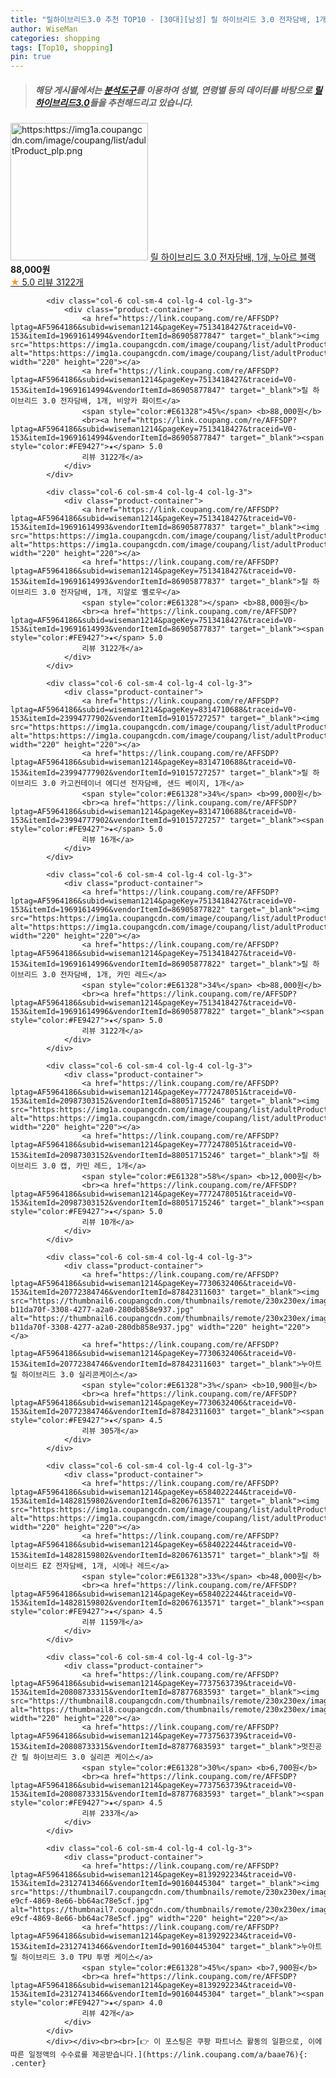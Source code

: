 ```yaml
---
title: "릴하이브리드3.0 추천 TOP10 - [30대][남성] 릴 하이브리드 3.0 전자담배, 1개, 누아르 블랙"
author: WiseMan
categories: shopping
tags: [Top10, shopping]
pin: true
---
```


> ##### 해당 게시물에서는 [**분석도구**](https://itemscout.io/)를 이용하여 **성별**, **연령별** 등의 데이터를 바탕으로 [**릴하이브리드3.0**](https://link.coupang.com/a/baae76)들을 추천해드리고 있습니다.
<div class="container"><div class="row">
            <div class="col-6 col-sm-4 col-lg-4 col-lg-3">
                <div class="product-container">
                    <a href="https://link.coupang.com/re/AFFSDP?lptag=AF5964186&subid=wiseman1214&pageKey=7513418427&traceid=V0-153&itemId=19691614992&vendorItemId=86905877856" target="_blank"><img src="https:https://img1a.coupangcdn.com/image/coupang/list/adultProduct_plp.png" alt="https:https://img1a.coupangcdn.com/image/coupang/list/adultProduct_plp.png" width="220" height="220"></a>
                    <a href="https://link.coupang.com/re/AFFSDP?lptag=AF5964186&subid=wiseman1214&pageKey=7513418427&traceid=V0-153&itemId=19691614992&vendorItemId=86905877856" target="_blank">릴 하이브리드 3.0 전자담배, 1개, 누아르 블랙</a>
                    <span style="color:#E61328"></span> <b>88,000원</b>
                    <br><a href="https://link.coupang.com/re/AFFSDP?lptag=AF5964186&subid=wiseman1214&pageKey=7513418427&traceid=V0-153&itemId=19691614992&vendorItemId=86905877856" target="_blank"><span style="color:#FE9427">★</span> 5.0
                    리뷰 3122개</a>
                </div>
            </div>
            
            <div class="col-6 col-sm-4 col-lg-4 col-lg-3">
                <div class="product-container">
                    <a href="https://link.coupang.com/re/AFFSDP?lptag=AF5964186&subid=wiseman1214&pageKey=7513418427&traceid=V0-153&itemId=19691614994&vendorItemId=86905877847" target="_blank"><img src="https:https://img1a.coupangcdn.com/image/coupang/list/adultProduct_plp.png" alt="https:https://img1a.coupangcdn.com/image/coupang/list/adultProduct_plp.png" width="220" height="220"></a>
                    <a href="https://link.coupang.com/re/AFFSDP?lptag=AF5964186&subid=wiseman1214&pageKey=7513418427&traceid=V0-153&itemId=19691614994&vendorItemId=86905877847" target="_blank">릴 하이브리드 3.0 전자담배, 1개, 비앙카 화이트</a>
                    <span style="color:#E61328">45%</span> <b>88,000원</b>
                    <br><a href="https://link.coupang.com/re/AFFSDP?lptag=AF5964186&subid=wiseman1214&pageKey=7513418427&traceid=V0-153&itemId=19691614994&vendorItemId=86905877847" target="_blank"><span style="color:#FE9427">★</span> 5.0
                    리뷰 3122개</a>
                </div>
            </div>
            
            <div class="col-6 col-sm-4 col-lg-4 col-lg-3">
                <div class="product-container">
                    <a href="https://link.coupang.com/re/AFFSDP?lptag=AF5964186&subid=wiseman1214&pageKey=7513418427&traceid=V0-153&itemId=19691614993&vendorItemId=86905877837" target="_blank"><img src="https:https://img1a.coupangcdn.com/image/coupang/list/adultProduct_plp.png" alt="https:https://img1a.coupangcdn.com/image/coupang/list/adultProduct_plp.png" width="220" height="220"></a>
                    <a href="https://link.coupang.com/re/AFFSDP?lptag=AF5964186&subid=wiseman1214&pageKey=7513418427&traceid=V0-153&itemId=19691614993&vendorItemId=86905877837" target="_blank">릴 하이브리드 3.0 전자담배, 1개, 지알로 옐로우</a>
                    <span style="color:#E61328"></span> <b>88,000원</b>
                    <br><a href="https://link.coupang.com/re/AFFSDP?lptag=AF5964186&subid=wiseman1214&pageKey=7513418427&traceid=V0-153&itemId=19691614993&vendorItemId=86905877837" target="_blank"><span style="color:#FE9427">★</span> 5.0
                    리뷰 3122개</a>
                </div>
            </div>
            
            <div class="col-6 col-sm-4 col-lg-4 col-lg-3">
                <div class="product-container">
                    <a href="https://link.coupang.com/re/AFFSDP?lptag=AF5964186&subid=wiseman1214&pageKey=8314710688&traceid=V0-153&itemId=23994777902&vendorItemId=91015727257" target="_blank"><img src="https:https://img1a.coupangcdn.com/image/coupang/list/adultProduct_plp.png" alt="https:https://img1a.coupangcdn.com/image/coupang/list/adultProduct_plp.png" width="220" height="220"></a>
                    <a href="https://link.coupang.com/re/AFFSDP?lptag=AF5964186&subid=wiseman1214&pageKey=8314710688&traceid=V0-153&itemId=23994777902&vendorItemId=91015727257" target="_blank">릴 하이브리드 3.0 카고컨테이너 에디션 전자담배, 샌드 베이지, 1개</a>
                    <span style="color:#E61328">34%</span> <b>99,000원</b>
                    <br><a href="https://link.coupang.com/re/AFFSDP?lptag=AF5964186&subid=wiseman1214&pageKey=8314710688&traceid=V0-153&itemId=23994777902&vendorItemId=91015727257" target="_blank"><span style="color:#FE9427">★</span> 5.0
                    리뷰 16개</a>
                </div>
            </div>
            
            <div class="col-6 col-sm-4 col-lg-4 col-lg-3">
                <div class="product-container">
                    <a href="https://link.coupang.com/re/AFFSDP?lptag=AF5964186&subid=wiseman1214&pageKey=7513418427&traceid=V0-153&itemId=19691614996&vendorItemId=86905877822" target="_blank"><img src="https:https://img1a.coupangcdn.com/image/coupang/list/adultProduct_plp.png" alt="https:https://img1a.coupangcdn.com/image/coupang/list/adultProduct_plp.png" width="220" height="220"></a>
                    <a href="https://link.coupang.com/re/AFFSDP?lptag=AF5964186&subid=wiseman1214&pageKey=7513418427&traceid=V0-153&itemId=19691614996&vendorItemId=86905877822" target="_blank">릴 하이브리드 3.0 전자담배, 1개, 카민 레드</a>
                    <span style="color:#E61328">34%</span> <b>88,000원</b>
                    <br><a href="https://link.coupang.com/re/AFFSDP?lptag=AF5964186&subid=wiseman1214&pageKey=7513418427&traceid=V0-153&itemId=19691614996&vendorItemId=86905877822" target="_blank"><span style="color:#FE9427">★</span> 5.0
                    리뷰 3122개</a>
                </div>
            </div>
            
            <div class="col-6 col-sm-4 col-lg-4 col-lg-3">
                <div class="product-container">
                    <a href="https://link.coupang.com/re/AFFSDP?lptag=AF5964186&subid=wiseman1214&pageKey=7772478051&traceid=V0-153&itemId=20987303152&vendorItemId=88051715246" target="_blank"><img src="https:https://img1a.coupangcdn.com/image/coupang/list/adultProduct_plp.png" alt="https:https://img1a.coupangcdn.com/image/coupang/list/adultProduct_plp.png" width="220" height="220"></a>
                    <a href="https://link.coupang.com/re/AFFSDP?lptag=AF5964186&subid=wiseman1214&pageKey=7772478051&traceid=V0-153&itemId=20987303152&vendorItemId=88051715246" target="_blank">릴 하이브리드 3.0 캡, 카민 레드, 1개</a>
                    <span style="color:#E61328">58%</span> <b>12,000원</b>
                    <br><a href="https://link.coupang.com/re/AFFSDP?lptag=AF5964186&subid=wiseman1214&pageKey=7772478051&traceid=V0-153&itemId=20987303152&vendorItemId=88051715246" target="_blank"><span style="color:#FE9427">★</span> 5.0
                    리뷰 10개</a>
                </div>
            </div>
            
            <div class="col-6 col-sm-4 col-lg-4 col-lg-3">
                <div class="product-container">
                    <a href="https://link.coupang.com/re/AFFSDP?lptag=AF5964186&subid=wiseman1214&pageKey=7730632406&traceid=V0-153&itemId=20772384746&vendorItemId=87842311603" target="_blank"><img src="https://thumbnail6.coupangcdn.com/thumbnails/remote/230x230ex/image/retail/images/5914838306406833-b11da70f-3308-4277-a2a0-280db858e937.jpg" alt="https://thumbnail6.coupangcdn.com/thumbnails/remote/230x230ex/image/retail/images/5914838306406833-b11da70f-3308-4277-a2a0-280db858e937.jpg" width="220" height="220"></a>
                    <a href="https://link.coupang.com/re/AFFSDP?lptag=AF5964186&subid=wiseman1214&pageKey=7730632406&traceid=V0-153&itemId=20772384746&vendorItemId=87842311603" target="_blank">누아트 릴 하이브리드 3.0 실리콘케이스</a>
                    <span style="color:#E61328">3%</span> <b>10,900원</b>
                    <br><a href="https://link.coupang.com/re/AFFSDP?lptag=AF5964186&subid=wiseman1214&pageKey=7730632406&traceid=V0-153&itemId=20772384746&vendorItemId=87842311603" target="_blank"><span style="color:#FE9427">★</span> 4.5
                    리뷰 305개</a>
                </div>
            </div>
            
            <div class="col-6 col-sm-4 col-lg-4 col-lg-3">
                <div class="product-container">
                    <a href="https://link.coupang.com/re/AFFSDP?lptag=AF5964186&subid=wiseman1214&pageKey=6584022244&traceid=V0-153&itemId=14828159802&vendorItemId=82067613571" target="_blank"><img src="https:https://img1a.coupangcdn.com/image/coupang/list/adultProduct_plp.png" alt="https:https://img1a.coupangcdn.com/image/coupang/list/adultProduct_plp.png" width="220" height="220"></a>
                    <a href="https://link.coupang.com/re/AFFSDP?lptag=AF5964186&subid=wiseman1214&pageKey=6584022244&traceid=V0-153&itemId=14828159802&vendorItemId=82067613571" target="_blank">릴 하이브리드 EZ 전자담배, 1개, 시에나 레드</a>
                    <span style="color:#E61328">33%</span> <b>48,000원</b>
                    <br><a href="https://link.coupang.com/re/AFFSDP?lptag=AF5964186&subid=wiseman1214&pageKey=6584022244&traceid=V0-153&itemId=14828159802&vendorItemId=82067613571" target="_blank"><span style="color:#FE9427">★</span> 4.5
                    리뷰 1159개</a>
                </div>
            </div>
            
            <div class="col-6 col-sm-4 col-lg-4 col-lg-3">
                <div class="product-container">
                    <a href="https://link.coupang.com/re/AFFSDP?lptag=AF5964186&subid=wiseman1214&pageKey=7737563739&traceid=V0-153&itemId=20808733315&vendorItemId=87877683593" target="_blank"><img src="https://thumbnail8.coupangcdn.com/thumbnails/remote/230x230ex/image/vendor_inventory/a003/581888fb9de263731844e30a08c7345ef3a6f345fe95d9815ca60a05e499.jpg" alt="https://thumbnail8.coupangcdn.com/thumbnails/remote/230x230ex/image/vendor_inventory/a003/581888fb9de263731844e30a08c7345ef3a6f345fe95d9815ca60a05e499.jpg" width="220" height="220"></a>
                    <a href="https://link.coupang.com/re/AFFSDP?lptag=AF5964186&subid=wiseman1214&pageKey=7737563739&traceid=V0-153&itemId=20808733315&vendorItemId=87877683593" target="_blank">멋진공간 릴 하이브리드 3.0 실리콘 케이스</a>
                    <span style="color:#E61328">30%</span> <b>6,700원</b>
                    <br><a href="https://link.coupang.com/re/AFFSDP?lptag=AF5964186&subid=wiseman1214&pageKey=7737563739&traceid=V0-153&itemId=20808733315&vendorItemId=87877683593" target="_blank"><span style="color:#FE9427">★</span> 4.5
                    리뷰 233개</a>
                </div>
            </div>
            
            <div class="col-6 col-sm-4 col-lg-4 col-lg-3">
                <div class="product-container">
                    <a href="https://link.coupang.com/re/AFFSDP?lptag=AF5964186&subid=wiseman1214&pageKey=8139292234&traceid=V0-153&itemId=23127413466&vendorItemId=90160445304" target="_blank"><img src="https://thumbnail7.coupangcdn.com/thumbnails/remote/230x230ex/image/retail/images/2024/06/01/12/6/9e44f488-e9cf-4869-8e66-bb64ac78e5cf.jpg" alt="https://thumbnail7.coupangcdn.com/thumbnails/remote/230x230ex/image/retail/images/2024/06/01/12/6/9e44f488-e9cf-4869-8e66-bb64ac78e5cf.jpg" width="220" height="220"></a>
                    <a href="https://link.coupang.com/re/AFFSDP?lptag=AF5964186&subid=wiseman1214&pageKey=8139292234&traceid=V0-153&itemId=23127413466&vendorItemId=90160445304" target="_blank">누아트 릴 하이브리드 3.0 TPU 투명 케이스</a>
                    <span style="color:#E61328">45%</span> <b>7,900원</b>
                    <br><a href="https://link.coupang.com/re/AFFSDP?lptag=AF5964186&subid=wiseman1214&pageKey=8139292234&traceid=V0-153&itemId=23127413466&vendorItemId=90160445304" target="_blank"><span style="color:#FE9427">★</span> 4.0
                    리뷰 42개</a>
                </div>
            </div>
            </div></div><br><br>[👉 이 포스팅은 쿠팡 파트너스 활동의 일환으로, 이에 따른 일정액의 수수료를 제공받습니다.](https://link.coupang.com/a/baae76){: .center}